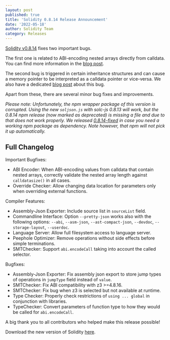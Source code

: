```yaml
---
layout: post
published: true
title: 'Solidity 0.8.14 Release Announcement'
date: '2022-05-18'
author: Solidity Team
category: Releases
---
```


[Solidity v0.8.14](https://github.com/ethereum/solidity/releases/tag/v0.8.14)
fixes two important bugs.

The first one is related to ABI-encoding nested arrays directly from calldata.
You can find more information in the [blog post](/2022/05/17/calldata-reencode-size-check-bug/).

The second bug is triggered in certain inheritance structures and can
cause a memory pointer to be interpreted as a calldata pointer or
vice-versa. We also have a dedicated [blog post](/2022/05/17/data-location-inheritance-bug/) about this bug.

Apart from these, there are several minor bug fixes and improvements.

_Please note: Unfortunately, the npm wrapper package of this version is corrupted. Using the new ``soljson.js`` with solc-js 0.8.13 will work, but the 0.8.14 npm release (now marked as deprecated) is missing a file and due to that does not work properly. We released [0.8.14-fixed](https://www.npmjs.com/package/solc/v/0.8.14-fixed) in case you need a working npm package as dependency. Note however, that npm will not pick it up automatically._

## Full Changelog

Important Bugfixes:
 * ABI Encoder: When ABI-encoding values from calldata that contain nested arrays, correctly validate the nested array length against ``calldatasize()`` in all cases.
 * Override Checker: Allow changing data location for parameters only when overriding external functions.


Compiler Features:
 * Assembly-Json Exporter: Include source list in `sourceList` field.
 * Commandline Interface: Option ``--pretty-json`` works also with the following options: ``--abi``, ``--asm-json``, ``--ast-compact-json``, ``--devdoc``, ``--storage-layout``, ``--userdoc``.
 * Language Server: Allow full filesystem access to language server.
 * Peephole Optimizer: Remove operations without side effects before simple terminations.
 * SMTChecker: Support ``abi.encodeCall`` taking into account the called selector.


Bugfixes:
 * Assembly-Json Exporter: Fix assembly json export to store jump types of operations in `jumpType` field instead of `value`.
 * SMTChecker: Fix ABI compatibility with z3 >=4.8.16.
 * SMTChecker: Fix bug when z3 is selected but not available at runtime.
 * Type Checker: Properly check restrictions of ``using ... global`` in conjunction with libraries.
 * TypeChecker: Convert parameters of function type to how they would be called for ``abi.encodeCall``.


A big thank you to all contributors who helped make this release possible!

Download the new version of Solidity [here](https://github.com/ethereum/solidity/releases/tag/v0.8.14).
